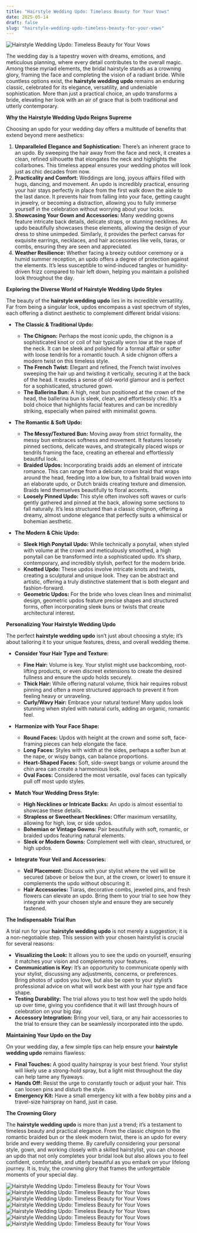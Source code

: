 ```yaml
---
title: "Hairstyle Wedding Updo: Timeless Beauty for Your Vows"
date: 2025-05-14
draft: false
slug: "hairstyle-wedding-updo-timeless-beauty-for-your-vows" 
---
```


![Hairstyle Wedding Updo: Timeless Beauty for Your Vows](https://www.elegantweddinginvites.com/wedding-blog/wp-content/uploads/2017/12/Simple-and-Chic-Bridal-Updo-Hairstyle-Ideas.jpg "Hairstyle Wedding Updo: Timeless Beauty for Your Vows")

The wedding day is a tapestry woven with dreams, emotions, and meticulous planning, where every detail contributes to the overall magic. Among these myriad elements, the bridal hairstyle stands as a crowning glory, framing the face and completing the vision of a radiant bride. While countless options exist, the **hairstyle wedding updo** remains an enduring classic, celebrated for its elegance, versatility, and undeniable sophistication. More than just a practical choice, an updo transforms a bride, elevating her look with an air of grace that is both traditional and utterly contemporary.

**Why the Hairstyle Wedding Updo Reigns Supreme**

Choosing an updo for your wedding day offers a multitude of benefits that extend beyond mere aesthetics:

1. **Unparalleled Elegance and Sophistication:** There’s an inherent grace to an updo. By sweeping the hair away from the face and neck, it creates a clean, refined silhouette that elongates the neck and highlights the collarbones. This timeless appeal ensures your wedding photos will look just as chic decades from now.
2. **Practicality and Comfort:** Weddings are long, joyous affairs filled with hugs, dancing, and movement. An updo is incredibly practical, ensuring your hair stays perfectly in place from the first walk down the aisle to the last dance. It prevents hair from falling into your face, getting caught in jewelry, or becoming a distraction, allowing you to fully immerse yourself in the celebration without worrying about your locks.
3. **Showcasing Your Gown and Accessories:** Many wedding gowns feature intricate back details, delicate straps, or stunning necklines. An updo beautifully showcases these elements, allowing the design of your dress to shine unimpeded. Similarly, it provides the perfect canvas for exquisite earrings, necklaces, and hair accessories like veils, tiaras, or combs, ensuring they are seen and appreciated.
4. **Weather Resilience:** Whether facing a breezy outdoor ceremony or a humid summer reception, an updo offers a degree of protection against the elements. It’s less susceptible to wind-induced tangles or humidity-driven frizz compared to hair left down, helping you maintain a polished look throughout the day.

**Exploring the Diverse World of Hairstyle Wedding Updo Styles**

The beauty of the **hairstyle wedding updo** lies in its incredible versatility. Far from being a singular look, updos encompass a vast spectrum of styles, each offering a distinct aesthetic to complement different bridal visions:

* **The Classic & Traditional Updo:**

  + **The Chignon:** Perhaps the most iconic updo, the chignon is a sophisticated knot or coil of hair typically worn low at the nape of the neck. It can be sleek and polished for a formal affair or softer with loose tendrils for a romantic touch. A side chignon offers a modern twist on this timeless style.
  + **The French Twist:** Elegant and refined, the French twist involves sweeping the hair up and twisting it vertically, securing it at the back of the head. It exudes a sense of old-world glamour and is perfect for a sophisticated, structured gown.
  + **The Ballerina Bun:** A high, neat bun positioned at the crown of the head, the ballerina bun is sleek, clean, and effortlessly chic. It’s a bold choice that highlights facial features and can be incredibly striking, especially when paired with minimalist gowns.
* **The Romantic & Soft Updo:**

  + **The Messy/Textured Bun:** Moving away from strict formality, the messy bun embraces softness and movement. It features loosely pinned sections, delicate waves, and strategically placed wisps or tendrils framing the face, creating an ethereal and effortlessly beautiful look.
  + **Braided Updos:** Incorporating braids adds an element of intricate romance. This can range from a delicate crown braid that wraps around the head, feeding into a low bun, to a fishtail braid woven into an elaborate updo, or Dutch braids creating texture and dimension. Braids lend themselves beautifully to floral accents.
  + **Loosely Pinned Updo:** This style often involves soft waves or curls gently gathered and pinned at the back, allowing some sections to fall naturally. It’s less structured than a classic chignon, offering a dreamy, almost undone elegance that perfectly suits a whimsical or bohemian aesthetic.
* **The Modern & Chic Updo:**

  + **Sleek High Ponytail Updo:** While technically a ponytail, when styled with volume at the crown and meticulously smoothed, a high ponytail can be transformed into a sophisticated updo. It’s sharp, contemporary, and incredibly stylish, perfect for the modern bride.
  + **Knotted Updo:** These updos involve intricate knots and twists, creating a sculptural and unique look. They can be abstract and artistic, offering a truly distinctive statement that is both elegant and fashion-forward.
  + **Geometric Updos:** For the bride who loves clean lines and minimalist design, geometric updos feature precise shapes and structured forms, often incorporating sleek buns or twists that create architectural interest.

**Personalizing Your Hairstyle Wedding Updo**

The perfect **hairstyle wedding updo** isn’t just about choosing a style; it’s about tailoring it to your unique features, dress, and overall wedding theme.

* **Consider Your Hair Type and Texture:**

  + **Fine Hair:** Volume is key. Your stylist might use backcombing, root-lifting products, or even discreet extensions to create the desired fullness and ensure the updo holds securely.
  + **Thick Hair:** While offering natural volume, thick hair requires robust pinning and often a more structured approach to prevent it from feeling heavy or unraveling.
  + **Curly/Wavy Hair:** Embrace your natural texture! Many updos look stunning when styled with natural curls, adding an organic, romantic feel.
* **Harmonize with Your Face Shape:**

  + **Round Faces:** Updos with height at the crown and some soft, face-framing pieces can help elongate the face.
  + **Long Faces:** Styles with width at the sides, perhaps a softer bun at the nape, or wispy bangs, can balance proportions.
  + **Heart-Shaped Faces:** Soft, side-swept bangs or volume around the chin area can create a harmonious look.
  + **Oval Faces:** Considered the most versatile, oval faces can typically pull off most updo styles.
* **Match Your Wedding Dress Style:**

  + **High Necklines or Intricate Backs:** An updo is almost essential to showcase these details.
  + **Strapless or Sweetheart Necklines:** Offer maximum versatility, allowing for high, low, or side updos.
  + **Bohemian or Vintage Gowns:** Pair beautifully with soft, romantic, or braided updos featuring natural elements.
  + **Sleek or Modern Gowns:** Complement well with clean, structured, or high updos.
* **Integrate Your Veil and Accessories:**

  + **Veil Placement:** Discuss with your stylist where the veil will be secured (above or below the bun, at the crown, or lower) to ensure it complements the updo without obscuring it.
  + **Hair Accessories:** Tiaras, decorative combs, jeweled pins, and fresh flowers can elevate an updo. Bring them to your trial to see how they integrate with your chosen style and ensure they are securely fastened.

**The Indispensable Trial Run**

A trial run for your **hairstyle wedding updo** is not merely a suggestion; it is a non-negotiable step. This session with your chosen hairstylist is crucial for several reasons:

* **Visualizing the Look:** It allows you to see the updo on yourself, ensuring it matches your vision and complements your features.
* **Communication is Key:** It’s an opportunity to communicate openly with your stylist, discussing any adjustments, concerns, or preferences. Bring photos of updos you love, but also be open to your stylist’s professional advice on what will work best with your hair type and face shape.
* **Testing Durability:** The trial allows you to test how well the updo holds up over time, giving you confidence that it will last through hours of celebration on your big day.
* **Accessory Integration:** Bring your veil, tiara, or any hair accessories to the trial to ensure they can be seamlessly incorporated into the updo.

**Maintaining Your Updo on the Day**

On your wedding day, a few simple tips can help ensure your **hairstyle wedding updo** remains flawless:

* **Final Touches:** A good quality hairspray is your best friend. Your stylist will likely use a strong-hold spray, but a light mist throughout the day can help tame any flyaways.
* **Hands Off:** Resist the urge to constantly touch or adjust your hair. This can loosen pins and disturb the style.
* **Emergency Kit:** Have a small emergency kit with a few bobby pins and a travel-size hairspray on hand, just in case.

**The Crowning Glory**

The **hairstyle wedding updo** is more than just a trend; it’s a testament to timeless beauty and practical elegance. From the classic chignon to the romantic braided bun or the sleek modern twist, there is an updo for every bride and every wedding theme. By carefully considering your personal style, gown, and working closely with a skilled hairstylist, you can choose an updo that not only completes your bridal look but also allows you to feel confident, comfortable, and utterly beautiful as you embark on your lifelong journey. It is, truly, the crowning glory that frames the unforgettable moments of your special day.

![Hairstyle Wedding Updo: Timeless Beauty for Your Vows](https://www.fabmood.com/inspiration/wp-content/uploads/2023/01/wedding-hairstyle-10.jpg "Hairstyle Wedding Updo: Timeless Beauty for Your Vows") ![Hairstyle Wedding Updo: Timeless Beauty for Your Vows](https://www.fabmood.com/inspiration/wp-content/uploads/2023/01/wedding-hairstyle-28.jpg "Hairstyle Wedding Updo: Timeless Beauty for Your Vows") ![Hairstyle Wedding Updo: Timeless Beauty for Your Vows](https://www.itakeyou.co.uk/idea/wp-content/uploads/2019/10/chic-updo-10.jpg "Hairstyle Wedding Updo: Timeless Beauty for Your Vows") ![Hairstyle Wedding Updo: Timeless Beauty for Your Vows](https://i.pinimg.com/originals/1f/20/6e/1f206ed8df2579b2d803bdecb85b8ec3.jpg "Hairstyle Wedding Updo: Timeless Beauty for Your Vows") ![Hairstyle Wedding Updo: Timeless Beauty for Your Vows](https://www.itakeyou.co.uk/idea/wp-content/uploads/2019/11/bridal-updo-hairstyles-1.jpg "Hairstyle Wedding Updo: Timeless Beauty for Your Vows") ![Hairstyle Wedding Updo: Timeless Beauty for Your Vows](https://www.fabmood.com/inspiration/wp-content/uploads/2019/10/wedding-hairstyles-32.jpg "Hairstyle Wedding Updo: Timeless Beauty for Your Vows") ![Hairstyle Wedding Updo: Timeless Beauty for Your Vows](https://www.fabmood.com/inspiration/wp-content/uploads/2021/02/wedding-updo-hairstyle-1.jpg "Hairstyle Wedding Updo: Timeless Beauty for Your Vows")